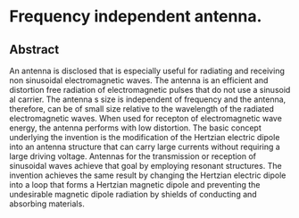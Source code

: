 # Frequency independent antenna.

## Abstract
An antenna is disclosed that is especially useful for radiating and receiving non sinusoidal electromagnetic waves. The antenna is an efficient and distortion free radiation of electromagnetic pulses that do not use a sinusoid al carrier. The antenna s size is independent of frequency and the antenna, therefore, can be of small size relative to the wavelength of the radiated electromagnetic waves. When used for recepton of electromagnetic wave energy, the antenna performs with low distortion. The basic concept underlying the invention is the modification of the Hertzian electric dipole into an antenna structure that can carry large currents without requiring a large driving voltage. Antennas for the transmission or reception of sinusoidal waves achieve that goal by employing resonant structures. The invention achieves the same result by changing the Hertzian electric dipole into a loop that forms a Hertzian magnetic dipole and preventing the undesirable magnetic dipole radiation by shields of conducting and absorbing materials.